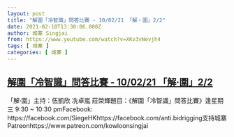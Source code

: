 ```yaml
---
layout: post
title: "解圍「冷智識」問答比賽 - 10/02/21 「解‧圍」2/2"
date: 2021-02-10T13:30:06.000Z
author: 城寨 Singjai
from: https://www.youtube.com/watch?v=XKv3vNevjh4
tags: [ 城寨 ]
categories: [ 城寨 ]
---
```

<!--1612963806000-->
[解圍「冷智識」問答比賽 - 10/02/21 「解‧圍」2/2](https://www.youtube.com/watch?v=XKv3vNevjh4)
------

<div>
「解‧圍」主持：伍凱欣 冼卓嵐 莊榮輝題目：《解圍「冷智識」問答比賽》逢星期三 9:30 ~ 10:30 pmFacebook: https://facebook.com/SiegeHKhttps://facebook.com/anti.bidrigging支持城寨Patreonhttps://www.patreon.com/kowloonsingjai
</div>
